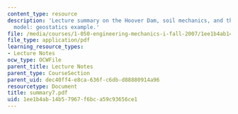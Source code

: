 ```yaml
---
content_type: resource
description: 'Lecture summary on the Hoover Dam, soil mechanics, and the continuum
  model: geostatics example.'
file: /media/courses/1-050-engineering-mechanics-i-fall-2007/1ee1b4ab14b57967f6bca59c93656ce1_summary7.pdf
file_type: application/pdf
learning_resource_types:
- Lecture Notes
ocw_type: OCWFile
parent_title: Lecture Notes
parent_type: CourseSection
parent_uid: dec40ff4-e8ca-636f-c6db-d88880914a96
resourcetype: Document
title: summary7.pdf
uid: 1ee1b4ab-14b5-7967-f6bc-a59c93656ce1
---
```

